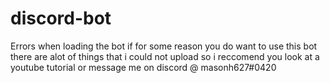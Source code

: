 # discord-bot
Errors when loading the bot if for some reason you do want to use this bot 
there are alot of things that i could not upload so i reccomend you look at a youtube tutorial or message me on discord @ masonh627#0420
